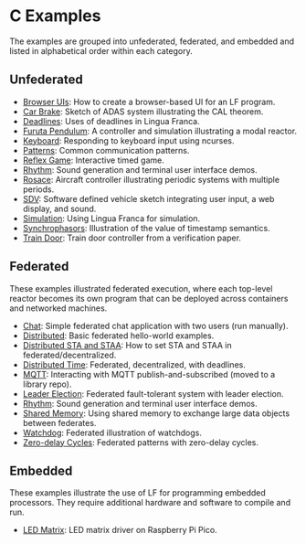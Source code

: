 # C Examples

The examples are grouped into unfederated, federated, and embedded and listed in alphabetical order within each category.

## Unfederated

* [Browser UIs](src/browser-ui/README.md): How to create a browser-based UI for an LF program.
* [Car Brake](src/car-brake/README.md): Sketch of ADAS system illustrating the CAL theorem.
* [Deadlines](src/deadlines/README.md): Uses of deadlines in Lingua Franca.
* [Furuta Pendulum](src/modal_models/FurutaPendulum/README.md): A controller and simulation illustrating a modal reactor.
* [Keyboard](src/keyboard/README.md): Responding to keyboard input using ncurses.
* [Patterns](src/patterns/README.md): Common communication patterns.
* [Reflex Game](src/reflex-game/README.md): Interactive timed game.
* [Rhythm](src/rhythm/README.md): Sound generation and terminal user interface demos.
* [Rosace](src/rosace/README.md): Aircraft controller illustrating periodic systems with multiple periods.
* [SDV](src/sdv/README.md): Software defined vehicle sketch integrating user input, a web display, and sound.
* [Simulation](src/simulation/README.md): Using Lingua Franca for simulation.
* [Synchrophasors](src/synchrophasors/README.md): Illustration of the value of timestamp semantics.
* [Train Door](src/train-door/README.md): Train door controller from a verification paper.

## Federated

These examples illustrated federated execution, where each top-level reactor becomes its own program that can be deployed across containers and networked machines.

* [Chat](src/chat/README.md): Simple federated chat application with two users (run manually).
* [Distributed](src/distributed/README.md): Basic federated hello-world examples.
* [Distributed STA and STAA](src/distributed-sta/README.md): How to set STA and STAA in federated/decentralized.
* [Distributed Time](src/distributed-time/README.md): Federated, decentralized, with deadlines.
* [MQTT](https://github.com/lf-lang/mqtt-c): Interacting with MQTT publish-and-subscribed (moved to a library repo).
* [Leader Election](src/leader-election/README.md): Federated fault-tolerant system with leader election.
* [Rhythm](src/rhythm/README.md): Sound generation and terminal user interface demos.
* [Shared Memory](src/shared-memory/README.md): Using shared memory to exchange large data objects between federates. 
* [Watchdog](src/watchdog/README.md): Federated illustration of watchdogs.
* [Zero-delay Cycles](src/zero-delay-cycles/README.md): Federated patterns with zero-delay cycles.


## Embedded

These examples illustrate the use of LF for programming embedded processors. They require additional hardware and software to compile and run.

* [LED Matrix](src/led-matrix/README.md): LED matrix driver on Raspberry Pi Pico.
